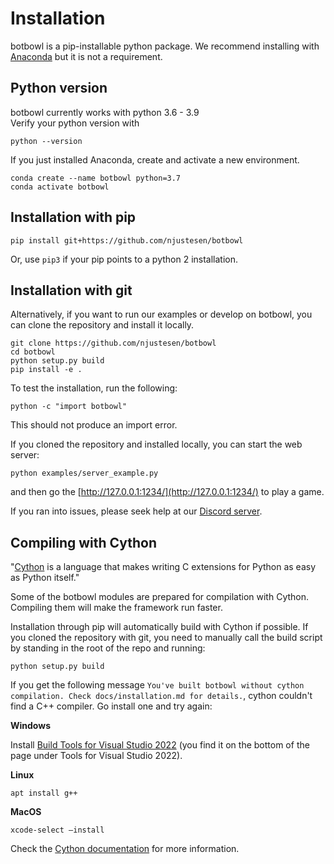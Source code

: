 # Installation
botbowl is a pip-installable python package. We recommend installing with [Anaconda](https://docs.anaconda.com/anaconda/install/) but it is not a requirement. 

## Python version
botbowl currently works with python 3.6 - 3.9  
Verify your python version with 
```
python --version
```
If you just installed Anaconda, create and activate a new environment. 
```
conda create --name botbowl python=3.7
conda activate botbowl
```

## Installation with pip
```
pip install git+https://github.com/njustesen/botbowl
```
Or, use ```pip3``` if your pip points to a python 2 installation.

## Installation with git

Alternatively, if you want to run our examples or develop on botbowl, you can clone the repository and install it locally.
```
git clone https://github.com/njustesen/botbowl
cd botbowl
python setup.py build
pip install -e .
```
To test the installation, run the following:
```
python -c "import botbowl"
```
This should not produce an import error.

If you cloned the repository and installed locally, you can start the web server:
```
python examples/server_example.py 
```
and then go the [http://127.0.0.1:1234/](http://127.0.0.1:1234/) to play a game.

If you ran into issues, please seek help at our [Discord server](https://discord.gg/MTXMuae).

## Compiling with Cython
"[Cython](https://github.com/cython/cython) is a language that makes writing C extensions for Python as easy as Python itself."

Some of the botbowl modules are prepared for compilation with Cython. Compiling them will make the framework run faster. 

Installation through pip will automatically build with Cython if possible. If you cloned the repository with git, you need to manually call the build script by standing in the root of the repo and running:
```
python setup.py build 
```

If you get the following message ```You've built botbowl without cython compilation. Check docs/installation.md for details.```, cython couldn't find a C++ compiler. Go install one and try again:

**Windows**

Install [Build Tools for Visual Studio 2022](https://visualstudio.microsoft.com/downloads/#build-tools-for-visual-studio-2019) (you find it on the bottom of the page under Tools for Visual Studio 2022).

**Linux**

```
apt install g++
```

**MacOS**

```
xcode-select –install
```

Check the [Cython documentation](https://cython.readthedocs.io/en/latest/) for more information. 

